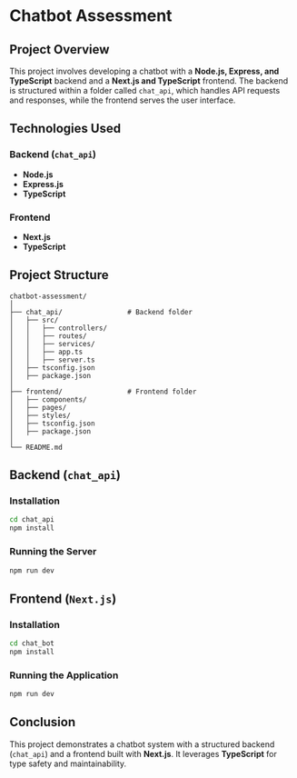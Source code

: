 # Chatbot Assessment

## Project Overview
This project involves developing a chatbot with a **Node.js, Express, and TypeScript** backend and a **Next.js and TypeScript** frontend. The backend is structured within a folder called `chat_api`, which handles API requests and responses, while the frontend serves the user interface.

## Technologies Used

### Backend (`chat_api`)
- **Node.js**
- **Express.js**
- **TypeScript**

### Frontend
- **Next.js**
- **TypeScript**

## Project Structure
```
chatbot-assessment/
│
├── chat_api/                # Backend folder
│   ├── src/
│   │   ├── controllers/
│   │   ├── routes/
│   │   ├── services/
│   │   ├── app.ts
│   │   ├── server.ts
│   ├── tsconfig.json
│   ├── package.json
│
├── frontend/                # Frontend folder
│   ├── components/
│   ├── pages/
│   ├── styles/
│   ├── tsconfig.json
│   ├── package.json
│
└── README.md
```

## Backend (`chat_api`)
### Installation
```sh
cd chat_api
npm install
```

### Running the Server
```sh
npm run dev
```



## Frontend (`Next.js`)
### Installation
```sh
cd chat_bot
npm install
```

### Running the Application
```sh
npm run dev
```


## Conclusion
This project demonstrates a chatbot system with a structured backend (`chat_api`) and a frontend built with **Next.js**. It leverages **TypeScript** for type safety and maintainability.
